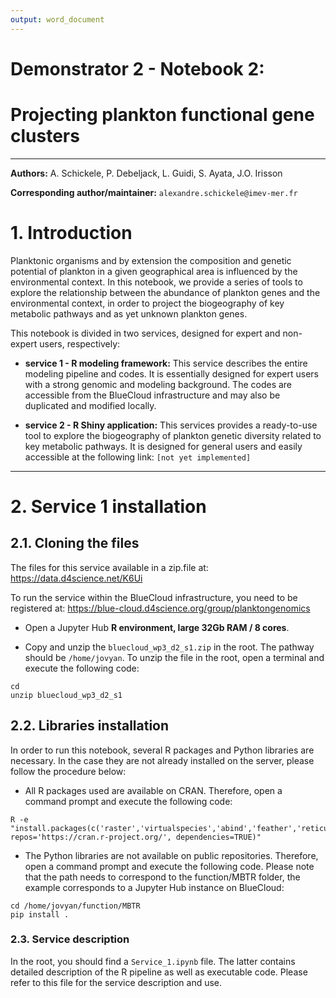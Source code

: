 ```yaml
---
output: word_document
---
```


# Demonstrator 2 - Notebook 2:

# Projecting plankton functional gene clusters

------------------------------------------------------------------------

**Authors:** A. Schickele, P. Debeljack, L. Guidi, S. Ayata, J.O. Irisson

**Corresponding author/maintainer:** `alexandre.schickele@imev-mer.fr`

# 1. Introduction

Planktonic organisms and by extension the composition and genetic potential of plankton in a given geographical area is influenced by the environmental context. In this notebook, we provide a series of tools to explore the relationship between the abundance of plankton genes and the environmental context, in order to project the biogeography of key metabolic pathways and as yet unknown plankton genes.

This notebook is divided in two services, designed for expert and non-expert users, respectively:

-   **service 1 - R modeling framework:** This service describes the entire modeling pipeline and codes. It is essentially designed for expert users with a strong genomic and modeling background. The codes are accessible from the BlueCloud infrastructure and may also be duplicated and modified locally.

-   **service 2 - R Shiny application:** This services provides a ready-to-use tool to explore the biogeography of plankton genetic diversity related to key metabolic pathways. It is designed for general users and easily accessible at the following link: `[not yet implemented]`

------------------------------------------------------------------------

# 2. Service 1 installation

## 2.1. Cloning the files

The files for this service available in a zip.file at: <https://data.d4science.net/K6Ui>

To run the service within the BlueCloud infrastructure, you need to be registered at: <https://blue-cloud.d4science.org/group/planktongenomics>

-   Open a Jupyter Hub **R environment, large 32Gb RAM / 8 cores**.

-   Copy and unzip the `bluecloud_wp3_d2_s1.zip` in the root. The pathway should be `/home/jovyan`. To unzip the file in the root, open a terminal and execute the following code:

```{bash}
cd
unzip bluecloud_wp3_d2_s1
```

## 2.2. Libraries installation

In order to run this notebook, several R packages and Python libraries are necessary. In the case they are not already installed on the server, please follow the procedure below:

-   All R packages used are available on CRAN. Therefore, open a command prompt and execute the following code:

```{bash}
R -e "install.packages(c('raster','virtualspecies','abind','feather','reticulate','RColorBrewer','parallel','mvrsquared','tidyverse','RSQLite','RPostgreSQL','Shiny','Shinybusy'), repos='https://cran.r-project.org/', dependencies=TRUE)"
```

-   The Python libraries are not available on public repositories. Therefore, open a command prompt and execute the following code. Please note that the path needs to correspond to the function/MBTR folder, the example corresponds to a Jupyter Hub instance on BlueCloud:

```{bash}
cd /home/jovyan/function/MBTR
pip install .
```

### 2.3. Service description

In the root, you should find a `Service_1.ipynb` file. The latter contains detailed description of the R pipeline as well as executable code. Please refer to this file for the service description and use.

